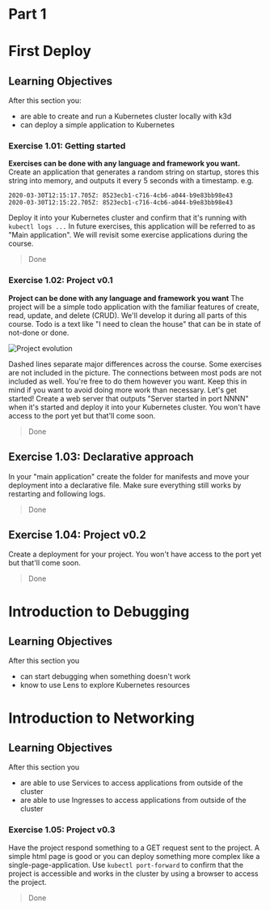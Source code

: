 # Part 1

# First Deploy
## Learning Objectives
After this section you:
- are able to create and run a Kubernetes cluster locally with k3d
- can deploy a simple application to Kubernetes


### Exercise 1.01: Getting started
**Exercises can be done with any language and framework you want.**
Create an application that generates a random string on startup, stores this string into memory, and outputs it every 5 seconds with a timestamp. e.g.
``` 
2020-03-30T12:15:17.705Z: 8523ecb1-c716-4cb6-a044-b9e83bb98e43
2020-03-30T12:15:22.705Z: 8523ecb1-c716-4cb6-a044-b9e83bb98e43
```
Deploy it into your Kubernetes cluster and confirm that it's running with `kubectl logs ...`
In future exercises, this application will be referred to as "Main application". We will revisit some exercise applications during the course.

> Done

### Exercise 1.02: Project v0.1
**Project can be done with any language and framework you want**
The project will be a simple todo application with the familiar features of create, read, update, and delete (CRUD). We'll develop it during all parts of this course.
Todo is a text like "I need to clean the house" that can be in state of not-done or done.

![Project evolution](https://devopswithkubernetes.com/static/42cd00819d1db5789826b38bb7f95328/2430e/project.webp)

Dashed lines separate major differences across the course. Some exercises are not included in the picture. The connections between most pods are not included as well. You're free to do them however you want.
Keep this in mind if you want to avoid doing more work than necessary.
Let's get started!
Create a web server that outputs "Server started in port NNNN" when it's started and deploy it into your Kubernetes cluster. You won't have access to the port yet but that'll come soon.

> Done

## Exercise 1.03: Declarative approach
In your "main application" create the folder for manifests and move your deployment into a declarative file.
Make sure everything still works by restarting and following logs.

> Done

## Exercise 1.04: Project v0.2
Create a deployment for your project.
You won't have access to the port yet but that'll come soon.

> Done

# Introduction to Debugging
## Learning Objectives
After this section you
- can start debugging when something doesn't work
- know to use Lens to explore Kubernetes resources

# Introduction to Networking
## Learning Objectives
After this section you
- are able to use Services to access applications from outside of the cluster
- are able to use Ingresses to access applications from outside of the cluster

### Exercise 1.05: Project v0.3
Have the project respond something to a GET request sent to the project. A simple html page is good or you can deploy something more complex like a single-page-application.
Use `kubectl port-forward` to confirm that the project is accessible and works in the cluster by using a browser to access the project.

> Done